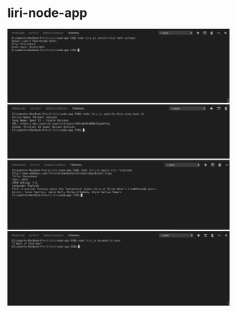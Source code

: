 # liri-node-app

<!-- Clearly state the problem the app is trying to solve (i.e. what is it doing and why)
Give a high-level overview of how the app is organized
Give start-to-finish instructions on how to run the app
Include screenshots, gifs or videos of the app functioning
Contain a link to a deployed version of the app
Clearly list the technologies used in the app
State your role in the app development -->

<img src="images/concert-this.png">

<img src="images/spotify-this-song.png">

<img src="images/movie-this.png">

<img src="images/do-what-it-says.png">
